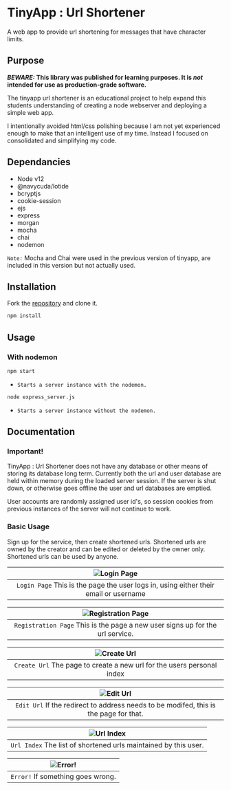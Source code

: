 # TinyApp : Url Shortener

A web app to provide url shortening for messages that have character limits.

## Purpose

**_BEWARE:_ This library was published for learning purposes. It is _not_ intended for use as production-grade software.**

The tinyapp url shortener is an educational project to help expand this students understanding of creating a node webserver and deploying a simple web app.

I intentionally avoided html/css polishing because I am not yet experienced enough to make that an intelligent use of my time.  Instead I focused on consolidated and simplifying my code.

## Dependancies

* Node v12
* @navycuda/lotide
* bcryptjs
* cookie-session
* ejs
* express
* morgan
* mocha
* chai
* nodemon

`Note:` Mocha and Chai were used in the previous version of tinyapp, are included in this version but not actually used.

## Installation

Fork the [repository](https://github.com/navycuda/tinyAppV2) and clone it.

```bash
npm install
```

## Usage

### With nodemon

```bash
npm start
```
* `Starts a server instance with the nodemon.`

```bash
node express_server.js
```
* `Starts a server instance without the nodemon.`

## Documentation

### Important!

TinyApp : Url Shortener does not have any database or other means of storing its database long term.  Currently both the url and user database are held within memory during the loaded server session.  If the server is shut down, or otherwise goes offline the user and url databases are emptied.

User accounts are randomly assigned user id's, so session cookies from previous instances of the server will not continue to work.

### Basic Usage

Sign up for the service, then create shortened urls.  Shortened urls are owned by the creator and can be edited or deleted by the owner only.  Shortened urls can be used by anyone.

| ![Login Page](./public/img/userLogin.png) |
|:--:|
| `Login Page` This is the page the user logs in, using either their email or username |

| ![Registration Page](./public/img/userRegistration.png) |
|:--:|
| `Registration Page` This is the page a new user signs up for the url service. |

| ![Create Url](./public/img/createUrl.png) |
|:--:|
| `Create Url` The page to create a new url for the users personal index |

| ![Edit Url](./public/img/editUrl.png) |
|:--:|
| `Edit Url` If the redirect to address needs to be modifed, this is the page for that. |

| ![Url Index](./public/img/urlIndex.png) |
|:--:|
| `Url Index` The list of shortened urls maintained by this user. |

| ![Error!](./public/img/error.png) |
|:--:|
| `Error!` If something goes wrong. |